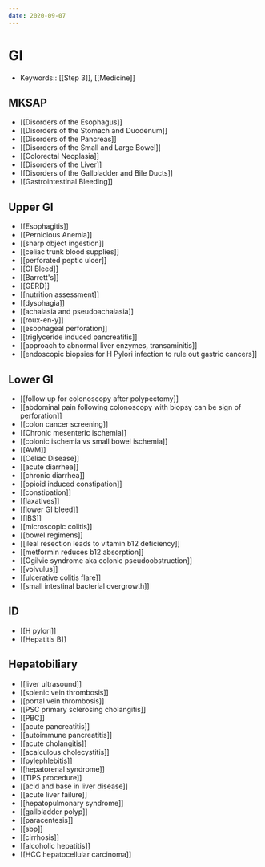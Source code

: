```yaml
---
date: 2020-09-07
---
```


# GI

- Keywords:: [[Step 3]], [[Medicine]]

## MKSAP

- [[Disorders of the Esophagus]]
- [[Disorders of the Stomach and Duodenum]]
- [[Disorders of the Pancreas]]
- [[Disorders of the Small and Large Bowel]]
- [[Colorectal Neoplasia]]
- [[Disorders of the Liver]]
- [[Disorders of the Gallbladder and Bile Ducts]]
- [[Gastrointestinal Bleeding]]

## Upper GI

- [[Esophagitis]]
- [[Pernicious Anemia]]
- [[sharp object ingestion]]
- [[celiac trunk blood supplies]]
- [[perforated peptic ulcer]]
- [[GI Bleed]]
- [[Barrett's]]
- [[GERD]]
- [[nutrition assessment]]
- [[dysphagia]]
- [[achalasia and pseudoachalasia]]
- [[roux-en-y]]
- [[esophageal perforation]]
- [[triglyceride induced pancreatitis]]
- [[approach to abnormal liver enzymes, transaminitis]]
- [[endoscopic biopsies for H Pylori infection to rule out gastric cancers]]

## Lower GI

- [[follow up for colonoscopy after polypectomy]]
- [[abdominal pain following colonoscopy with biopsy can be sign of perforation]]
- [[colon cancer screening]]
- [[Chronic mesenteric ischemia]]
- [[colonic ischemia vs small bowel ischemia]]
- [[AVM]]
- [[Celiac Disease]]
- [[acute diarrhea]]
- [[chronic diarrhea]]
- [[opioid induced constipation]]
- [[constipation]]
- [[laxatives]]
- [[lower GI bleed]]
- [[IBS]]
- [[microscopic colitis]]
- [[bowel regimens]]
- [[ileal resection leads to vitamin b12 deficiency]]
- [[metformin reduces b12 absorption]]
- [[Ogilvie syndrome aka colonic pseudoobstruction]]
- [[volvulus]]
- [[ulcerative colitis flare]]
- [[small intestinal bacterial overgrowth]]

## ID

- [[H pylori]]
- [[Hepatitis B]]

## Hepatobiliary

- [[liver ultrasound]]
- [[splenic vein thrombosis]]
- [[portal vein thrombosis]]
- [[PSC primary sclerosing cholangitis]]
- [[PBC]]
- [[acute pancreatitis]]
- [[autoimmune pancreatitis]]
- [[acute cholangitis]]
- [[acalculous cholecystitis]]
- [[pylephlebitis]]
- [[hepatorenal syndrome]]
- [[TIPS procedure]]
- [[acid and base in liver disease]]
- [[acute liver failure]]
- [[hepatopulmonary syndrome]]
- [[gallbladder polyp]]
- [[paracentesis]]
- [[sbp]]
- [[cirrhosis]]
- [[alcoholic hepatitis]]
- [[HCC hepatocellular carcinoma]]

